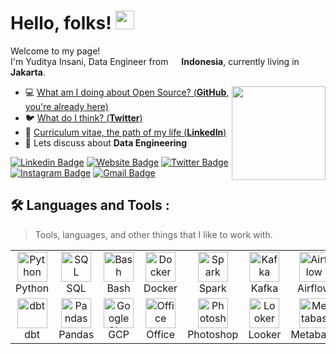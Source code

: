 # Hello, folks! <img src="https://raw.githubusercontent.com/MartinHeinz/MartinHeinz/master/wave.gif" width="30px">
<p>Welcome to my page! </br> I'm Yuditya Insani, Data Engineer from <img src="https://cdn-icons-png.flaticon.com/512/323/323372.png" width="13"/> <b>Indonesia</b>, currently living in <b>Jakarta</b>. </p>


<img align='right' src='https://github.com/Rishit-dagli/Rishit-dagli/blob/master/images/octocat-anime.gif' width='150'>

- 💻  [What am I doing about Open Source? (**GitHub**, you're already here)](https://github.com/bulletsrip)
- 🐦  [What do I think? (**Twitter**)](https://twitter.com/bulletsrip)
- 🏹  [Curriculum vitae, the path of my life (**LinkedIn**)](https://linkedin.com/in/yuditya)
- 💬 Lets discuss about **Data Engineering**

[![Linkedin Badge](https://img.shields.io/badge/-Yuditya-blue?style=flat&logo=Linkedin&logoColor=white&link=https://www.linkedin.com/in/yuditya/)](https://www.linkedin.com/in/yuditya/)
[![Website Badge](https://img.shields.io/badge/-yoeditya.my.id-47CCCC?style=flat&logo=Google-Chrome&logoColor=white&link=https://yoeditya.my.id)](https://yoeditya.my.id)
[![Twitter Badge](https://img.shields.io/badge/-@bulletsrip-1ca0f1?style=flat&labelColor=1ca0f1&logo=twitter&logoColor=white&link=https://twitter.com/bulletsrip)](https://twitter.com/bulletsrip)
[![Instagram Badge](https://img.shields.io/badge/-@yoeditya-purple?style=flat&logo=instagram&logoColor=white&link=https://instagram.com/yoeditya/)](https://instagram.com/yoeditya)
[![Gmail Badge](https://img.shields.io/badge/-yudityainsani-c14438?style=flat&logo=Gmail&logoColor=white&link=mailto:yudityainsani@gmail.com)](mailto:yudityainsani@gmail.com)

## :hammer_and_wrench: Languages and Tools :

> Tools, languages, and other things that I like to work with.

<table>
  <tr>
    <td align="center" width="96">
      <a href="#yuditya-tech">
        <img src="https://user-images.githubusercontent.com/85284506/209473943-583b7274-f4e3-4820-ba4f-dc9cee64ab7f.png" width="48" height="48" alt="Python" />
      </a>
      <br>Python
    </td>
    <td align="center" width="96">
      <a href="#yuditya-tech">
        <img src="https://user-images.githubusercontent.com/85284506/209565805-99ac869d-610e-41f2-95ea-31e04a1fb25e.png" width="48" height="48" alt="SQL" />
      </a>
      <br>SQL
    </td>
    <td align="center" width="96">
      <a href="#yuditya-tech">
        <img src="https://user-images.githubusercontent.com/85284506/209473981-4d26b95e-d27d-48c1-b043-06e555afa2f0.png" width="48" height="48" alt="Bash" />
      </a>
      <br>Bash
    </td>
    <td align="center" width="96">
      <a href="#yuditya-tech">
        <img src="https://user-images.githubusercontent.com/85284506/209474027-b396f8a6-9f30-4842-ac1d-a87d51a7f534.png" width="48" height="48" alt="Docker" />
      </a>
      <br>Docker
    </td>
    <td align="center" width="96">
      <a href="#yuditya-tech">
        <img src="https://user-images.githubusercontent.com/85284506/209565456-5e0c603f-f34a-4776-9bb7-43c44b90a601.png" width="48" height="48" alt="Spark" />
      </a>
      <br>Spark
    </td>
    <td align="center" width="96">
      <a href="#yuditya-tech">
        <img src="https://user-images.githubusercontent.com/85284506/209565475-5beb33ca-5dcd-419f-abb4-63e5a301ff2a.png" width="48" height="48" alt="Kafka" />
      </a>
      <br>Kafka
    </td>
    <td align="center" width="96">
      <a href="#yuditya-tech">
        <img src="https://user-images.githubusercontent.com/85284506/209474128-4be29d22-e988-4dff-9b3b-7690b82fdc3d.png" width="48" height="48" alt="Airflow" />
      </a>
      <br>Airflow
    </td>
  </tr>
  <tr>
    <td align="center" width="96"> 
      <a href="#yuditya-tech">
        <img src="https://user-images.githubusercontent.com/85284506/209474155-c2e48a6f-e25f-45da-a189-f9027931d662.png" width="48" height="48" alt="dbt" />
      </a>
      <br>dbt
    </td>
    <td align="center" width="96">
      <a href="#yuditya-tech">
        <img src="https://user-images.githubusercontent.com/85284506/209565501-ce12f9e3-3a0d-4d44-a12b-9253aff19e87.png" width="48" height="48" alt="Pandas" />
      </a>
      <br>Pandas
    </td>
    <td align="center"  width="96">
      <a href="#yuditya-tech">
        <img src="https://user-images.githubusercontent.com/85284506/209474208-dbefb989-714a-4017-a656-404f05cfb40c.png" width="48" height="48" alt="Google Cloud Platform" />
      </a>
      <br>GCP
    </td>
    <td align="center"  width="96">
      <a href="#yuditya-tech">
        <img src="https://user-images.githubusercontent.com/85284506/209474234-be75bf78-0aa4-49ea-bb09-16a529bbe6e4.png" width="48" height="48" alt="Office" />
      </a>
      <br>Office
    </td>
    <td align="center" width="96">
      <a href="#yuditya-tech">
        <img src="https://user-images.githubusercontent.com/85284506/209565572-1503ef58-5786-4107-ba8f-def62bc08d4a.png" width="48" height="48" alt="Photoshop" />
      </a>
      <br>Photoshop
    </td>
    <td align="center"  width="96">
      <a href="#yuditya-tech">
        <img src="https://user-images.githubusercontent.com/85284506/209565527-a4dd5a9e-aff0-4f01-97e9-a28a68c46b8d.png" width="48" height="48" alt="Looker" />
      </a>
      <br>Looker
    </td>
    <td align="center" width="96">
      <a href="#yuditya-tech">
        <img src="https://user-images.githubusercontent.com/85284506/209565544-66dabafa-725e-45ef-b2d1-673a10e8781c.png" width="48" height="48" alt="Metabase" />
      </a>
      <br>Metabase
    </td>
  </tr>
</table>

<!---
bulletsrip/bulletsrip is a ✨ special ✨ repository because its `README.md` (this file) appears on your GitHub profile.
You can click the Preview link to take a look at your changes.
--->
